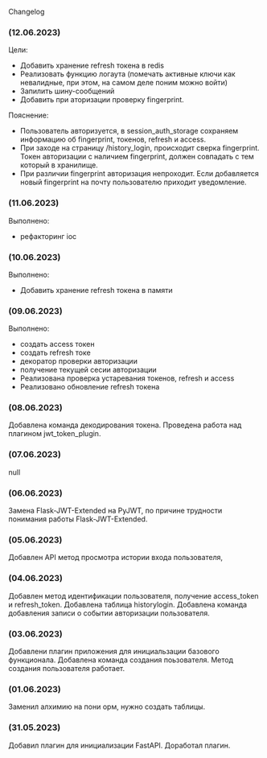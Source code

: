 Changelog

### (12.06.2023)
Цели:
* Добавить хранение refresh токена в redis
* Реализовать функцию логаута (помечать активные ключи как невалидные, при этом, на самом деле поним можно войти)
* Запилить шину-сообщений
* Добавить при аторизации проверку fingerprint.

Пояснение:
* Пользователь авторизуется, в session_auth_storage сохраняем информацию об fingerprint, токенов, refresh и access.
* При заходе на страницу /history_login, происходит сверка fingerprint. Токен авторизации с наличием fingerprint, должен 
совпадать с тем который в хранилище.
* При различии fingerprint авторизация непроходит.
Если добавляется новый fingerprint на почту пользователю приходит уведомление.


### (11.06.2023)
Выполнено:
* рефакторинг ioc


### (10.06.2023)
Выполнено:
* Добавить хранение refresh токена в памяти


### (09.06.2023)
Выполнено:
* создать access токен
* создать refresh токе
* декоратор проверки авторизации
* получение текущей сесии авторизации
* Реализована проверка устаревания токенов, refresh и access
* Реализовано обновление refresh токена


### (08.06.2023)
Добавлена команда декодирования токена.
Проведена работа над плагином jwt_token_plugin.


### (07.06.2023)
null


### (06.06.2023)
Замена Flask-JWT-Extended на PyJWT, по причине трудности понимания работы Flask-JWT-Extended.


### (05.06.2023)
Добавлен API метод просмотра истории входа пользователя,

### (04.06.2023)
Добавлен метод идентификации пользователя, 
получение access_token и refresh_token.
Добавлена таблица historylogin.
Добавлена команда добавления записи о событии авторизации пользователя.


### (03.06.2023)
Добавлени плагин приложения для инициальзации базового функционала.
Добавлена команда создания поьзователя.
Метод создания пользователя работает.


### (01.06.2023)
Заменил алхимию на пони орм, нужно создать таблицы.


### (31.05.2023)
Добавил плагин для инициализации FastAPI.
Доработал плагин.